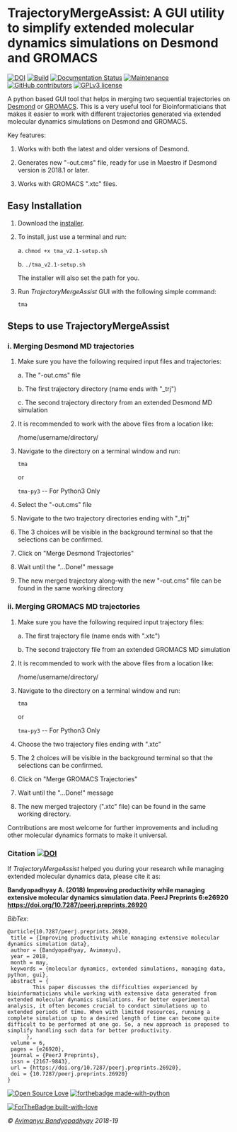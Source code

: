 # TrajectoryMergeAssist: A GUI utility to simplify extended molecular dynamics simulations on Desmond and GROMACS

[![DOI](https://zenodo.org/badge/DOI/10.5281/zenodo.2574623.svg)](https://doi.org/10.5281/zenodo.2574623)
[![Build](https://travis-ci.org/avimanyu786/TrajectoryMergeAssist.svg)](https://travis-ci.org/avimanyu786/TrajectoryMergeAssist)
[![Documentation Status](https://readthedocs.org/projects/trajectorymergeassist/badge/?version=latest)](https://trajectorymergeassist.readthedocs.io/en/latest/?badge=latest)
[![Maintenance](https://img.shields.io/badge/Maintained%3F-yes-green.svg)](https://github.com/avimanyu786/TrajectoryMergeAssist/wiki)
[![GitHub contributors](https://img.shields.io/github/contributors/Naereen/StrapDown.js.svg)](https://github.com/avimanyu786/TrajectoryMergeAssist/graphs/contributors)
[![GPLv3 license](https://img.shields.io/badge/License-GPLv3-blue.svg)](https://www.gnu.org/licenses/gpl-3.0.en.html)


A python based GUI tool that helps in merging two sequential trajectories on [Desmond](https://www.deshawresearch.com/resources_desmond.html) or [GROMACS](https://www.gromacs.org). This is a very useful tool for Bioinformaticians that makes it easier to work with different trajectories generated via extended molecular dynamics simulations on Desmond and GROMACS.

Key features:

1. Works with both the latest and older versions of Desmond.

2. Generates new "-out.cms" file, ready for use in Maestro if Desmond version is 2018.1 or later.

3. Works with GROMACS ".xtc" files.

## Easy Installation

1. Download the [installer](https://github.com/avimanyu786/TrajectoryMergeAssist/releases/download/v2.1/tma_v2.1-setup.sh).

2. To install, just use a terminal and run:

    a. `chmod +x tma_v2.1-setup.sh`

    b. `./tma_v2.1-setup.sh`

    The installer will also set the path for you.

3. Run _TrajectoryMergeAssist_ GUI with the following simple command:

   `tma`

## Steps to use TrajectoryMergeAssist

### i. Merging Desmond MD trajectories

1. Make sure you have the following required input files and trajectories:

    a. The "-out.cms" file

    b. The first trajectory directory (name ends with "_trj")

    c. The second trajectory directory from an extended Desmond MD simulation

2.  It is recommended to work with the above files from a location like:
    
    /home/username/directory/

3.  Navigate to the directory on a terminal window and run:    

    `tma`

      or  

    `tma-py3`      -- For Python3 Only

4.  Select the "-out.cms" file

5.  Navigate to the two trajectory directories ending with "_trj"

6.  The 3 choices will be visible in the background terminal so that the selections can be confirmed.

7.  Click on "Merge Desmond Trajectories"

8.  Wait until the "...Done!" message

9.  The new merged trajectory along-with the new "-out.cms" file can be found in the same working directory

### ii. Merging GROMACS MD trajectories

1. Make sure you have the following required input trajectory files:

    a. The first trajectory file (name ends with ".xtc")

    b. The second trajectory file from an extended GROMACS MD simulation

2.  It is recommended to work with the above files from a location like:
    
    /home/username/directory/

3.  Navigate to the directory on a terminal window and run:    

    `tma`

     or  

    `tma-py3`      -- For Python3 Only

4.  Choose the two trajectory files ending with ".xtc"

5.  The 2 choices will be visible in the background terminal so that the selections can be confirmed.

6.  Click on "Merge GROMACS Trajectories"

7.  Wait until the "...Done!" message

8.  The new merged trajectory (".xtc" file) can be found in the same working directory.

Contributions are most welcome for further improvements and including other molecular dynamics formats to make it universal.

### Citation [![DOI](https://zenodo.org/badge/DOI/10.7287/peerj.preprints.26920.svg)](https://doi.org/10.7287/peerj.preprints.26920)

If *TrajectoryMergeAssist* helped you during your research while managing extended molecular dynamics data, please cite it as:

**Bandyopadhyay A. (2018) Improving productivity while managing extensive molecular dynamics simulation data. PeerJ Preprints 6:e26920 https://doi.org/10.7287/peerj.preprints.26920**

*BibTex*:

```
@article{10.7287/peerj.preprints.26920,
 title = {Improving productivity while managing extensive molecular dynamics simulation data},
 author = {Bandyopadhyay, Avimanyu},
 year = 2018,
 month = may,
 keywords = {molecular dynamics, extended simulations, managing data, python, gui},
 abstract = {
        This paper discusses the difficulties experienced by bioinformaticians while working with extensive data generated from extended molecular dynamics simulations. For better experimental analysis, it often becomes crucial to conduct simulations up to extended periods of time. When with limited resources, running a complete simulation up to a desired length of time can become quite difficult to be performed at one go. So, a new approach is proposed to simplify handling such data for better productivity.
      },
 volume = 6,
 pages = {e26920},
 journal = {PeerJ Preprints},
 issn = {2167-9843},
 url = {https://doi.org/10.7287/peerj.preprints.26920},
 doi = {10.7287/peerj.preprints.26920}
}
```
[![Open Source Love](https://badges.frapsoft.com/os/v1/open-source-200x33.png)](https://opensource.org/)
[![forthebadge made-with-python](https://ForTheBadge.com/images/badges/made-with-python.svg)](https://www.python.org/)

[![ForTheBadge built-with-love](https://ForTheBadge.com/images/badges/built-with-love.svg)](https://facebook.com/iAvimanyu)

*© [Avimanyu Bandyopadhyay](https://raw.githubusercontent.com/avimanyu786/TrajectoryMergeAssist/master/AUTHORS) 2018-19*
